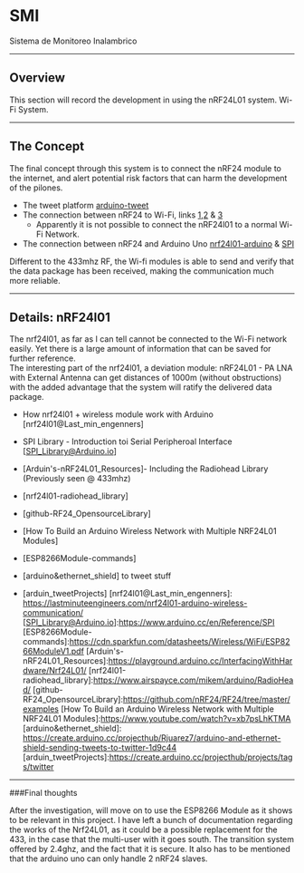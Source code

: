 # SMI

Sistema de Monitoreo Inalambrico

---

## Overview

This section will record the development in using the nRF24L01 system. Wi-Fi System. 

---

##  The Concept

The final concept through this system is to connect the nRF24 module to the internet, and alert potential risk factors that can harm the development of the pilones. 

* The tweet platform [arduino-tweet]  
* The connection between nRF24 to Wi-Fi, links [1],[2] & [3]  
	* Apparently it is not possible to connect the nRF24l01 to a normal Wi-Fi Network. 
* The connection between nRF24 and Arduino Uno [nrf24l01-arduino] & [SPI]  

[arduino-tweet]: https://arduino-tweet.appspot.com/
[1]: https://forum.arduino.cc/index.php?topic=450752.0
[2]:https://www.google.com/url?sa=t&rct=j&q=&esrc=s&source=web&cd=2&cad=rja&uact=8&ved=2ahUKEwiky6vEn8XoAhWkTt8KHeGeD1MQFjABegQIDRAB&url=https%3A%2F%2Fdevzone.nordicsemi.com%2Ff%2Fnordic-q-a%2F6654%2Fis-nrf24l01-connectable-to-a-wifi-router-if-using-a-proper-library&usg=AOvVaw2wPk7JUsfKHDFMhrkbK3m1
[3]:https://arduino.stackexchange.com/questions/5351/nrf24l01-scanning-and-connecting-to-wifi-hotspots-or-creating-one
[nrf24l01-arduino]:https://lastminuteengineers.com/nrf24l01-arduino-wireless-communication/
[SPI]:https://www.arduino.cc/en/Reference/SPI

Different to the 433mhz RF, the Wi-fi modules is able to send and verify that the data package has been received, making the communication much more reliable. 

---

## Details: nRF24l01  

The nrf24l01, as far as I can tell cannot be connected to the Wi-Fi network easily. Yet there is a large amount of information that can be saved for further reference.   
The interesting part of the nrf24l01, a deviation module: nRF24L01 - PA LNA with External Antenna can get distances of 1000m (without obstructions) with the added advantage that the system will ratify the delivered data package.   

 * How nrf24l01 + wireless module work with Arduino [nrf24l01@Last_min_engenners]  
 * SPI Library - Introduction toi Serial Peripheroal Interface [SPI_Library@Arduino.io]   
 * [Arduin's-nRF24L01_Resources]- Including the Radiohead Library (Previously seen @ 433mhz)  
 * [nrf24l01-radiohead_library]  
 * [github-RF24_OpensourceLibrary]  
 * [How To Build an Arduino Wireless Network with Multiple NRF24L01 Modules]  
   
 * [ESP8266Module-commands]  
 * [arduino&ethernet_shield] to tweet stuff  
 * [arduin_tweetProjects]
[nrf24l01@Last_min_engenners]: https://lastminuteengineers.com/nrf24l01-arduino-wireless-communication/
[SPI_Library@Arduino.io]:https://www.arduino.cc/en/Reference/SPI
[ESP8266Module-commands]:https://cdn.sparkfun.com/datasheets/Wireless/WiFi/ESP8266ModuleV1.pdf
[Arduin's-nRF24L01_Resources]:https://playground.arduino.cc/InterfacingWithHardware/Nrf24L01/
[nrf24l01-radiohead_library]:https://www.airspayce.com/mikem/arduino/RadioHead/
[github-RF24_OpensourceLibrary]:https://github.com/nRF24/RF24/tree/master/examples
[How To Build an Arduino Wireless Network with Multiple NRF24L01 Modules]:https://www.youtube.com/watch?v=xb7psLhKTMA
[arduino&ethernet_shield]: https://create.arduino.cc/projecthub/Rjuarez7/arduino-and-ethernet-shield-sending-tweets-to-twitter-1d9c44
[arduin_tweetProjects]:https://create.arduino.cc/projecthub/projects/tags/twitter

---
###Final thoughts

After the investigation, will move on to use the ESP8266 Module as it shows to be relevant in this project. I have left a bunch of documentation regarding the works of the Nrf24L01, as it could be a possible replacement for the 433, in the case that the multi-user with it goes south. The transition system offered by 2.4ghz, and the fact that it is secure. It also has to be mentioned that the arduino uno can only handle 2 nRF24 slaves.   